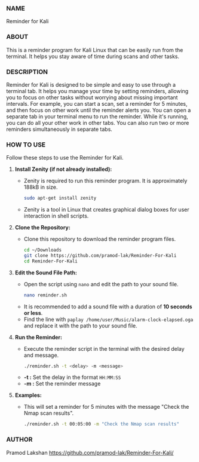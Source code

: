 ### NAME
Reminder for Kali

### ABOUT
This is a reminder program for Kali Linux that can be easily run from the terminal. It helps you stay aware of time during scans and other tasks.

### DESCRIPTION
Reminder for Kali is designed to be simple and easy to use through a terminal tab. It helps you manage your time by setting reminders, allowing you to focus on other tasks without worrying about missing important intervals. For example, you can start a scan, set a reminder for 5 minutes, and then focus on other work until the reminder alerts you. You can open a separate tab in your terminal menu to run the reminder. While it's running, you can do all your other work in other tabs. You can also run two or more reminders simultaneously in separate tabs.

### HOW TO USE
Follow these steps to use the Reminder for Kali.

1. **Install Zenity (if not already installed):**
    - Zenity is required to run this reminder program. It is approximately 188kB in size.
      ```bash
      sudo apt-get install zenity
      ```
    - Zenity is a tool in Linux that creates graphical dialog boxes for user interaction in shell scripts.

2. **Clone the Repository:**
   - Clone this repository to download the reminder program files.
     ```bash
     cd ~/Downloads
     git clone https://github.com/pramod-lak/Reminder-For-Kali
     cd Reminder-For-Kali
     ```

4. **Edit the Sound File Path:**
    - Open the script using `nano` and edit the path to your sound file.
      ```bash
      nano reminder.sh
      ```
    - It is recommended to add a sound file with a duration of **10 seconds or less**.
    - Find the line with `paplay /home/user/Music/alarm-clock-elapsed.oga` and replace it with the path to your sound file.

5. **Run the Reminder:**
    - Execute the reminder script in the terminal with the desired delay and message.
      ```bash
      ./reminder.sh -t <delay> -m <message>
      ```
    - **-t <delay>:** Set the delay in the format `HH:MM:SS`
    - **-m <message>:** Set the reminder message

6. **Examples:**
    - This will set a reminder for 5 minutes with the message "Check the Nmap scan results".
      ```bash
      ./reminder.sh -t 00:05:00 -m "Check the Nmap scan results"
      ```

### AUTHOR
Pramod Lakshan https://github.com/pramod-lak/Reminder-For-Kali/